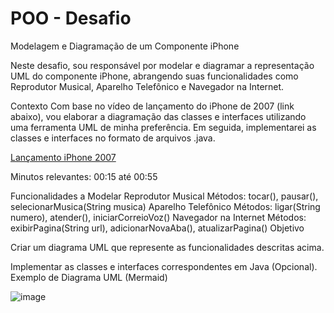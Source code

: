 <h1>POO - Desafio</h1>

Modelagem e Diagramação de um Componente iPhone

Neste desafio, sou responsável por modelar e diagramar a representação UML do componente iPhone, abrangendo suas funcionalidades como Reprodutor Musical, Aparelho Telefônico e Navegador na Internet.

Contexto
Com base no vídeo de lançamento do iPhone de 2007 (link abaixo), vou elaborar a diagramação das classes e interfaces utilizando uma ferramenta UML de minha preferência. Em seguida, implementarei as classes e interfaces no formato de arquivos .java.

[Lançamento iPhone 2007](https://www.youtube.com/watch?v=9ou608QQRq8)

Minutos relevantes: 00:15 até 00:55

Funcionalidades a Modelar
Reprodutor Musical
Métodos: tocar(), pausar(), selecionarMusica(String musica)
Aparelho Telefônico
Métodos: ligar(String numero), atender(), iniciarCorreioVoz()
Navegador na Internet
Métodos: exibirPagina(String url), adicionarNovaAba(), atualizarPagina()
Objetivo

Criar um diagrama UML que represente as funcionalidades descritas acima.

Implementar as classes e interfaces correspondentes em Java (Opcional).
Exemplo de Diagrama UML (Mermaid)

![image](https://github.com/user-attachments/assets/1a5aa44a-1c73-4193-93b6-8e791998a49b)

